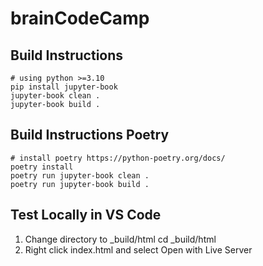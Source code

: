 # brainCodeCamp

## Build Instructions

    # using python >=3.10
    pip install jupyter-book
    jupyter-book clean .
    jupyter-book build .

## Build Instructions Poetry

    # install poetry https://python-poetry.org/docs/
    poetry install
    poetry run jupyter-book clean .
    poetry run jupyter-book build .

## Test Locally in VS Code

1. Change directory to \_build/html
   cd \_build/html
2. Right click index.html and select Open with Live Server
